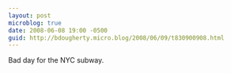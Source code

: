 ```yaml
---
layout: post
microblog: true
date: 2008-06-08 19:00 -0500
guid: http://bdougherty.micro.blog/2008/06/09/t830900908.html
---
```

Bad day for the NYC subway.
